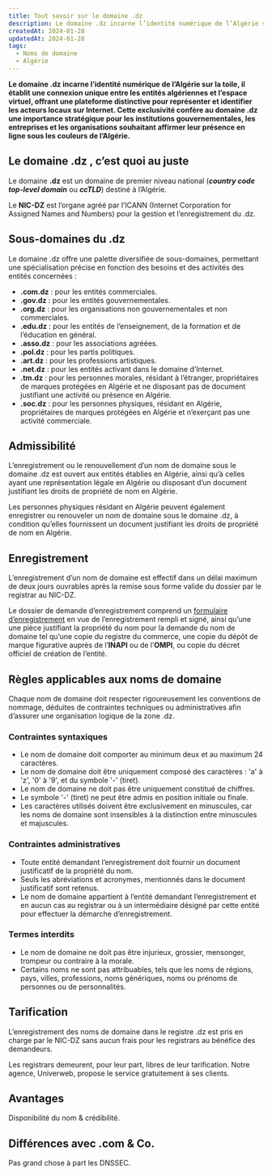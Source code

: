 ```yaml
---
title: Tout savoir sur le domaine .dz
description: Le domaine .dz incarne l’identité numérique de l’Algérie sur la toile, il établit une connexion unique entre les entités algériennes et l’espace virtuel, offrant une plateforme distinctive pour représenter et identifier les acteurs locaux sur Internet.
createdAt: 2024-01-28
updatedAt: 2024-01-28
tags:
  - Noms de domaine
  - Algérie
---
```


**Le domaine .dz incarne l’identité numérique de l’Algérie sur la toile, il établit une connexion unique entre les entités algériennes et l’espace virtuel, offrant une plateforme distinctive pour représenter et identifier les acteurs locaux sur Internet. Cette exclusivité confère au domaine .dz une importance stratégique pour les institutions gouvernementales, les entreprises et les organisations souhaitant affirmer leur présence en ligne sous les couleurs de l’Algérie.**

## Le domaine .dz , c’est quoi au juste

Le domaine **.dz** est un domaine de premier niveau national (**_country code top-level domain_** ou **_ccTLD_**) destiné à l’Algérie.

Le **NIC-DZ** est l’organe agréé par l’ICANN (Internet Corporation for Assigned Names and Numbers) pour la gestion et l’enregistrement du .dz.

## Sous-domaines du .dz

Le domaine .dz offre une palette diversifiée de sous-domaines, permettant une spécialisation précise en fonction des besoins et des activités des entités concernées :

- **.com.dz** : pour les entités commerciales.
- **.gov.dz** : pour les entités gouvernementales.
- **.org.dz** : pour les organisations non gouvernementales et non commerciales.
- **.edu.dz** : pour les entités de l’enseignement, de la formation et de l’éducation en général.
- **.asso.dz** : pour les associations agréées.
- **.pol.dz** : pour les partis politiques.
- **.art.dz** : pour les professions artistiques.
- **.net.dz** : pour les entités activant dans le domaine d’Internet.
- **.tm.dz** : pour les personnes morales, résidant à l’étranger, propriétaires de marques protégées en Algérie et ne disposant pas de document justifiant une activité ou présence en Algérie.
- **.soc.dz** : pour les personnes physiques, résidant en Algérie, propriétaires de marques protégées en Algérie et n’exerçant pas une activité commerciale.

## Admissibilité

L’enregistrement ou le renouvellement d’un nom de domaine sous le domaine .dz est ouvert aux entités établies en Algérie, ainsi qu’à celles ayant une représentation légale en Algérie ou disposant d’un document justifiant les droits de propriété de nom en Algérie.

Les personnes physiques résidant en Algérie peuvent également enregistrer ou renouveler un nom de domaine sous le domaine .dz, à condition qu’elles fournissent un document justifiant les droits de propriété de nom en Algérie.

## Enregistrement

L’enregistrement d’un nom de domaine est effectif dans un délai maximum de deux jours ouvrables après la remise sous forme valide du dossier par le registrar au NIC-DZ.

Le dossier de demande d’enregistrement comprend un [formulaire d’enregistrement](http://www.nic.dz/images/pdf_nic/formulaire.pdf) en vue de l’enregistrement rempli et signé, ainsi qu’une une pièce justifiant la propriété du nom pour la demande du nom de domaine tel qu’une copie du registre du commerce, une copie du dépôt de marque figurative auprès de l’**INAPI** ou de l’**OMPI**, ou copie du décret officiel de création de l’entité.

## Règles applicables aux noms de domaine

Chaque nom de domaine doit respecter rigoureusement les conventions de nommage, déduites de contraintes techniques ou administratives afin d’assurer une organisation logique de la zone .dz.

### Contraintes syntaxiques

- Le nom de domaine doit comporter au minimum deux et au maximum 24 caractères.
- Le nom de domaine doit être uniquement composé des caractères : 'a' à 'z', '0' à '9', et du symbole '-' (tiret).
- Le nom de domaine ne doit pas être uniquement constitué de chiffres.
- Le symbole '-' (tiret) ne peut être admis en position initiale ou finale.
- Les caractères utilisés doivent être exclusivement en minuscules, car les noms de domaine sont insensibles à la distinction entre minuscules et majuscules.

### Contraintes administratives

- Toute entité demandant l’enregistrement doit fournir un document justificatif de la propriété du nom.
- Seuls les abréviations et acronymes, mentionnés dans le document justificatif sont retenus.
- Le nom de domaine appartient à l’entité demandant l’enregistrement et en aucun cas au registrar ou à un intermédiaire désigné par cette entité pour effectuer la démarche d’enregistrement.

### Termes interdits

- Le nom de domaine ne doit pas être injurieux, grossier, mensonger, trompeur ou contraire à la morale.
- Certains noms ne sont pas attribuables, tels que les noms de régions, pays, villes, professions, noms génériques, noms ou prénoms de personnes ou de personnalités.

## Tarification

L’enregistrement des noms de domaine dans le registre .dz est pris en charge par le NIC-DZ sans aucun frais pour les registrars au bénéfice des demandeurs.

Les registrars demeurent, pour leur part, libres de leur tarification. Notre agence, Univerweb, propose le service gratuitement à ses clients.

## Avantages

Disponibilité du nom & crédibilité.

## Différences avec .com & Co.

Pas grand chose à part les DNSSEC.
